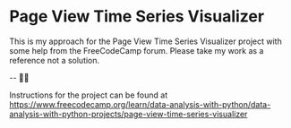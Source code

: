 # Page View Time Series Visualizer

This is my approach for the Page View Time Series Visualizer project with some help from the FreeCodeCamp forum. Please take my work as a reference not a solution.

-- 🫶🏻

Instructions for the project can be found at https://www.freecodecamp.org/learn/data-analysis-with-python/data-analysis-with-python-projects/page-view-time-series-visualizer

